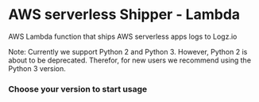 #  AWS serverless Shipper - Lambda

AWS Lambda function that ships AWS serverless apps logs to Logz.io

Note: Currently we support Python 2 and Python 3.
However, Python 2 is about to be deprecated.
Therefor, for new users we recommend using the Python 3 version.

 ### Choose your version to start usage
